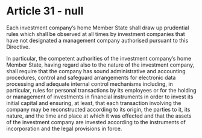# Article 31 - null


Each investment company’s home Member State shall draw up prudential rules which shall be observed at all times by investment companies that have not designated a management company authorised pursuant to this Directive.

In particular, the competent authorities of the investment company’s home Member State, having regard also to the nature of the investment company, shall require that the company has sound administrative and accounting procedures, control and safeguard arrangements for electronic data processing and adequate internal control mechanisms including, in particular, rules for personal transactions by its employees or for the holding or management of investments in financial instruments in order to invest its initial capital and ensuring, at least, that each transaction involving the company may be reconstructed according to its origin, the parties to it, its nature, and the time and place at which it was effected and that the assets of the investment company are invested according to the instruments of incorporation and the legal provisions in force.
